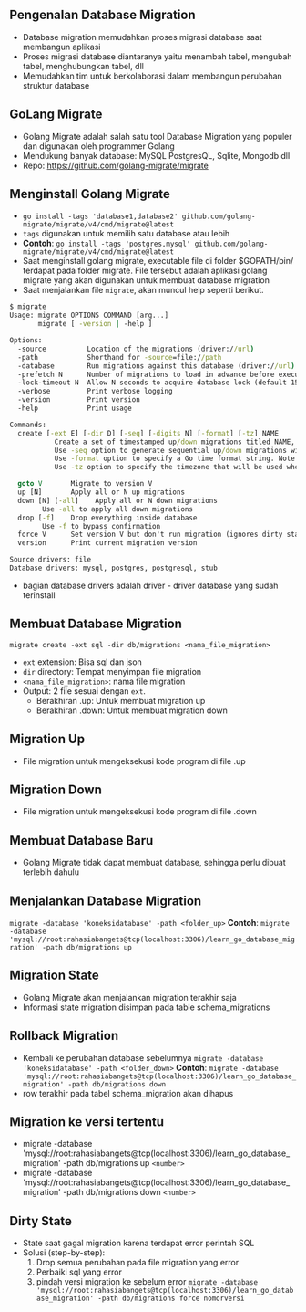 ## Pengenalan Database Migration
- Database migration memudahkan proses migrasi database saat membangun aplikasi
- Proses migrasi database diantaranya yaitu menambah tabel, mengubah tabel, menghubungkan tabel, dll
- Memudahkan tim untuk berkolaborasi dalam membangun perubahan struktur database

## GoLang Migrate
- Golang Migrate adalah salah satu tool Database Migration yang populer dan digunakan oleh programmer Golang
- Mendukung banyak database: MySQL PostgresQL, Sqlite, Mongodb dll
- Repo: https://github.com/golang-migrate/migrate

## Menginstall Golang Migrate
- `go install -tags 'database1,database2' github.com/golang-migrate/migrate/v4/cmd/migrate@latest`
- `tags` digunakan untuk memilih satu database atau lebih
- **Contoh**: `go install -tags 'postgres,mysql' github.com/golang-migrate/migrate/v4/cmd/migrate@latest`
- Saat menginstall golang migrate, executable file di folder $GOPATH/bin/ terdapat pada folder migrate. File tersebut adalah aplikasi golang migrate yang akan digunakan untuk membuat database migration
- Saat menjalankan file `migrate`, akan muncul help seperti berikut.

```cmd
$ migrate
Usage: migrate OPTIONS COMMAND [arg...]
       migrate [ -version | -help ]

Options:
  -source          Location of the migrations (driver://url)
  -path            Shorthand for -source=file://path
  -database        Run migrations against this database (driver://url)
  -prefetch N      Number of migrations to load in advance before executing (default 10)
  -lock-timeout N  Allow N seconds to acquire database lock (default 15)
  -verbose         Print verbose logging
  -version         Print version
  -help            Print usage

Commands:
  create [-ext E] [-dir D] [-seq] [-digits N] [-format] [-tz] NAME
           Create a set of timestamped up/down migrations titled NAME, in directory D with extension E.
           Use -seq option to generate sequential up/down migrations with N digits.
           Use -format option to specify a Go time format string. Note: migrations with the same time cause "duplicate migration version" error.
           Use -tz option to specify the timezone that will be used when generating non-sequential migrations (defaults: UTC).

  goto V       Migrate to version V
  up [N]       Apply all or N up migrations
  down [N] [-all]    Apply all or N down migrations
        Use -all to apply all down migrations
  drop [-f]    Drop everything inside database
        Use -f to bypass confirmation
  force V      Set version V but don't run migration (ignores dirty state)
  version      Print current migration version

Source drivers: file
Database drivers: mysql, postgres, postgresql, stub
```
- bagian database drivers adalah driver - driver database yang sudah terinstall

## Membuat Database Migration
`migrate create -ext sql -dir db/migrations <nama_file_migration>`
- `ext` extension: Bisa sql dan json
- `dir` directory: Tempat menyimpan file migration
- `<nama_file_migration>`: nama file migration
- Output: 2 file sesuai dengan `ext`. 
  - Berakhiran .up: Untuk membuat migration up
  - Berakhiran .down: Untuk membuat migration down

## Migration Up
- File migration untuk mengeksekusi kode program di file .up

## Migration Down
- File migration untuk mengeksekusi kode program di file .down

## Membuat Database Baru
- Golang Migrate tidak dapat membuat database, sehingga perlu dibuat terlebih dahulu

## Menjalankan Database Migration
`migrate -database 'koneksidatabase' -path <folder_up>`
**Contoh**: `migrate -database 'mysql://root:rahasiabangets@tcp(localhost:3306)/learn_go_database_migration' -path db/migrations up`

## Migration State
- Golang Migrate akan menjalankan migration terakhir saja
- Informasi state migration disimpan pada table schema_migrations

## Rollback Migration
- Kembali ke perubahan database sebelumnya
`migrate -database 'koneksidatabase' -path <folder_down>`
**Contoh**: `migrate -database 'mysql://root:rahasiabangets@tcp(localhost:3306)/learn_go_database_migration' -path db/migrations down`
- row terakhir pada tabel schema_migration akan dihapus

## Migration ke versi tertentu
- migrate -database 'mysql://root:rahasiabangets@tcp(localhost:3306)/learn_go_database_migration' -path db/migrations up `<number>`
- migrate -database 'mysql://root:rahasiabangets@tcp(localhost:3306)/learn_go_database_migration' -path db/migrations down `<number>`

## Dirty State
- State saat gagal migration karena terdapat error perintah SQL
- Solusi (step-by-step):
  1. Drop semua perubahan pada file migration yang error
  2. Perbaiki sql yang error
  3. pindah versi migration ke sebelum error `migrate -database 'mysql://root:rahasiabangets@tcp(localhost:3306)/learn_go_database_migration' -path db/migrations force nomorversi`
